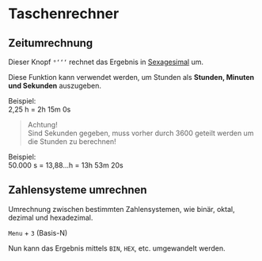 # Taschenrechner

## Zeitumrechnung

Dieser Knopf `°‘‘‘` rechnet das Ergebnis in [Sexagesimal](https://de.wikipedia.org/wiki/Sexagesimalsystem) um.

Diese Funktion kann verwendet werden, um Stunden als **Stunden, Minuten und Sekunden** auszugeben.

Beispiel:  
2,25 h = 2h 15m 0s

> Achtung!  
> Sind Sekunden gegeben, muss vorher durch 3600 geteilt werden um die Stunden zu berechnen!  

Beispiel:  
50.000 s = 13,88...h = 13h 53m 20s

## Zahlensysteme umrechnen

Umrechnung zwischen bestimmten Zahlensystemen, wie binär, oktal, dezimal und hexadezimal.

`Menu` + `3` (Basis-N)

Nun kann das Ergebnis mittels `BIN`, `HEX`, etc. umgewandelt werden.
